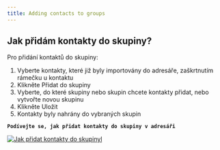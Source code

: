 ```yaml
---
title: Adding contacts to groups
---
```


## Jak přidám kontakty do skupiny?
Pro přidání kontaktů do skupiny:
1.	Vyberte kontakty, které již byly importovány do adresáře, zaškrtnutím rámečku u kontaktu
2.	Klikněte Přidat do skupiny
3.	Vyberte, do které skupiny nebo skupin chcete kontakty přidat, nebo vytvořte novou skupinu
4.	Klikněte Uložit
5.	Kontakty byly nahrány do vybraných skupin

**`Podívejte se, jak přidat kontakty do skupiny v adresáři`**

[![Jak přidat kontakty do skupinyl](https://img.youtube.com/vi/vSwVIPL0dRU/hqdefault.jpg)](https://youtu.be/vSwVIPL0dRU)
